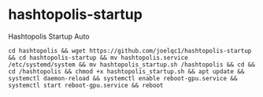 # hashtopolis-startup
Hashtopolis Startup Auto

``
cd hashtopolis && wget https://github.com/joelqc1/hashtopolis-startup && cd hashtopolis-startup && mv hashtopolis.service /etc/systemd/system && mv hashtopolis_startup.sh /hashtopolis && cd && cd /hashtopolis && chmod +x hashtopolis_startup.sh && apt update && systemctl daemon-reload && systemctl enable reboot-gpu.service && systemctl start reboot-gpu.service && reboot
``
